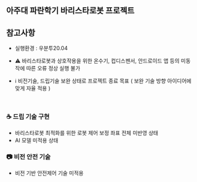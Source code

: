 ## 아주대 파란학기 바리스타로봇 프로젝트

## 참고사항
 * 실행환경 : 우분투20.04
 * ⚠️ 바리스타로봇과 상호작용을 위한 온수기, 컵디스펜서, 안드로이드 앱 등의 미동작에 따른 오류 정상 실행 불가
 
 * ℹ️ 비전기술, 드립기술 보완 상태로 프로젝트 종료 목표
       ( 보완 기술 방향 아이디어에 맞게 자율 적용 ) 
<br>

### ☕ 드립 기술 구현
 * 바리스타로봇 최적화를 위한 로봇 제어 보정 좌표 전체 미반영 상태
 * AI 모델 미적용 상태

### 📷 비전 안전 기술
 * 비전 기반 안전제어 기술 미적용

